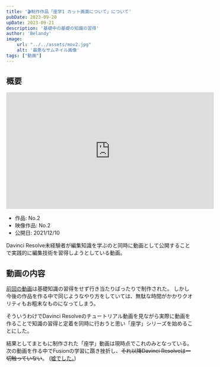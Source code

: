 ```yaml
---
title: '🎬制作作品「座学1 カット画面について」について'
pubDate: 2023-09-20
upDate: 2023-09-21
description: '基礎中の基礎の知識の習得'
author: 'Belandy'
image:
    url: "../../assets/mov2.jpg"
    alt: '最悪なサムネイル画像'
tags: ["動画"]
---
```


## 概要
<div class="youtube">
  <iframe width="560" height="315" src="https://www.youtube.com/embed/9DYk8WPkopI?si=sdBnNBZ9OoTFh7JI" title="YouTube video player" frameborder="0" allow="accelerometer; autoplay; clipboard-write; encrypted-media; gyroscope; picture-in-picture; web-share" allowfullscreen>
  </iframe>
</div>


- 作品: No.2
- 映像作品: No.2
- 公開日: 2021/12/10

Davinci Resolve未経験者が編集知識を学ぶのと同時に動画として公開することで実践的に編集技術を習得しようとしている動画。

## 動画の内容
[前回の動画](/posts/mov1/)は基礎知識の習得をせず行き当たりばったりで制作された。
しかし今後の作品を作る中で同じようなやり方をしていては、無駄な時間がかかりクオリティもお粗末なものになってしまう。

そういうわけでDavinci Resolveのチュートリアル動画を見ながら実際に動画を作ることで知識の習得と定着を同時に行おうと思い「座学」シリーズを始めることにした。

結果としてまともに制作された「座学」動画は現時点でこれのみとなっている。
次の動画を作る中でFusionの学習に躓き挫折し、~~それ以降Davinci Resolveは一切触っていない~~。
([嘘でした。](/posts/botumov1))
